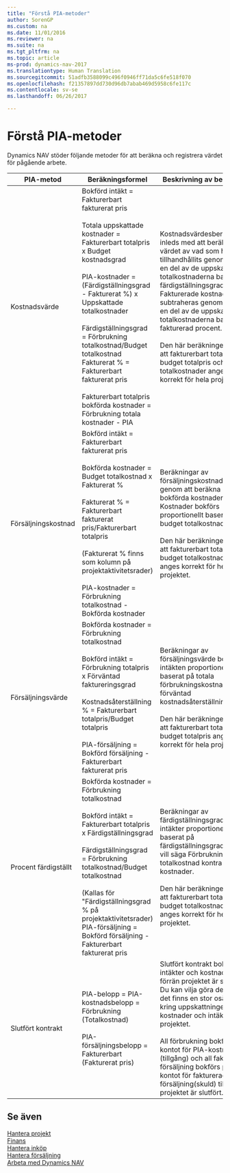 ```yaml
---
title: "Förstå PIA-metoder"
author: SorenGP
ms.custom: na
ms.date: 11/01/2016
ms.reviewer: na
ms.suite: na
ms.tgt_pltfrm: na
ms.topic: article
ms-prod: dynamics-nav-2017
ms.translationtype: Human Translation
ms.sourcegitcommit: 51adfb3588099c496f0946ff71da5c6fe518f070
ms.openlocfilehash: f21357897dd730d96db7abab469d5958c6fe117c
ms.contentlocale: sv-se
ms.lasthandoff: 06/26/2017

---
```


# <a name="understanding-wip-methods"></a>Förstå PIA-metoder

Dynamics NAV stöder följande metoder för att beräkna och registrera värdet för pågående arbete.

|PIA-metod |Beräkningsformel |Beskrivning av beräkning|
|-----------|--------------------|-----------------------|
|Kostnadsvärde|Bokförd intäkt = Fakturerbart fakturerat pris<br /><br /> Totala uppskattade kostnader = Fakturerbart totalpris x Budget kostnadsgrad<br /><br /> PIA-kostnader = \(Färdigställningsgrad - Fakturerat %\) x Uppskattade totalkostnader<br /><br /> Färdigställningsgrad = Förbrukning totalkostnad/Budget totalkostnad<br /> Fakturerat % = Fakturerbart fakturerat pris<br /><br /> Fakturerbart totalpris bokförda kostnader = Förbrukning totala kostnader - PIA|Kostnadsvärdesberäkningar inleds med att beräkna värdet av vad som har tillhandhållits genom att ta en del av de uppskattade totalkostnaderna baserat på färdigställningsgrad. Fakturerade kostnader subtraheras genom att ta en del av de uppskattade totalkostnaderna baserat på fakturerad procent.<br /><br /> Den här beräkningen kräver att fakturerbart totalpris, budget totalpris och budget totalkostnader anges korrekt för hela projektet.|
|Försäljningskostnad|Bokförd intäkt = Fakturerbart fakturerat pris<br /><br /> Bokförda kostnader = Budget totalkostnad x Fakturerat %<br /><br /> Fakturerat % = Fakturerbart fakturerat pris/Fakturerbart totalpris<br /><br /> \(Fakturerat % finns som kolumn på projektaktivitetsrader\)<br /><br /> PIA-kostnader = Förbrukning totalkostnad - Bokförda kostnader|Beräkningar av försäljningskostnader inleds genom att beräkna bokförda kostnader. Kostnader bokförs proportionellt baserat på budget totalkostnader.<br /><br /> Den här beräkningen kräver att fakturerbart totalpris och budget totalkostnader anges korrekt för hela projektet.|
|Försäljningsvärde|Bokförda kostnader = Förbrukning totalkostnad<br /><br /> Bokförd intäkt = Förbrukning totalpris x Förväntad faktureringsgrad<br /><br /> Kostnadsåterställning % = Fakturerbart totalpris/Budget totalpris<br /><br /> PIA-försäljning = Bokförd försäljning - Fakturerbart fakturerat pris|Beräkningar av försäljningsvärde bokför intäkten proportionellt baserat på totala förbrukningskostnader och förväntad kostnadsåterställningsgrad.<br /><br /> Den här beräkningen kräver att fakturerbart totalpris och budget totalpris anges korrekt för hela projektet.|
|Procent färdigställt|Bokförda kostnader = Förbrukning totalkostnad<br /><br /> Bokförd intäkt = Fakturerbart totalpris x Färdigställningsgrad<br /><br /> Färdigställningsgrad = Förbrukning totalkostnad/Budget totalkostnad<br /><br /> \(Kallas för "Färdigställningsgrad % på projektaktivitetsrader\)<br /> PIA-försäljning = Bokförd försäljning - Fakturerbart fakturerat pris|Beräkningar av färdigställningsgrad bokför intäkter proportionellt baserat på färdigställningsgraden, det vill säga Förbrukning totalkostnad kontra budget kostnader.<br /><br /> Den här beräkningen kräver att fakturerbart totalpris och budget totalkostnader anges korrekt för hela projektet.|
|Slutfört kontrakt|PIA-belopp = PIA-kostnadsbelopp = Förbrukning \(Totalkostnad\)<br /><br /> PIA-försäljningsbelopp = Fakturerbart \(Fakturerat pris\)|Slutfört kontrakt bokför inte intäkter och kostnader förrän projektet är slutfört. Du kan vilja göra detta när det finns en stor osäkerhet kring uppskattningen av kostnader och intäkter för projektet.<br /><br /> All förbrukning bokförs på kontot för PIA-kostnader \(tillgång\) och all fakturerad försäljning bokförs på kontot för fakturerad PIA-försäljning\(skuld\) tills projektet är slutfört.|

## <a name="see-also"></a>Se även
[Hantera projekt](projects-manage-projects.md)  
[Finans](finance-setup.md)  
[Hantera inköp](purchasing-manage-purchasing.md)         
[Hantera försäljning](sales-manage-sales.md)      
[Arbeta med Dynamics NAV](ui-work-product.md)  

